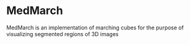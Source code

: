 # MedMarch
MedMarch is an implementation of marching cubes for the purpose of visualizing segmented regions of 3D images

